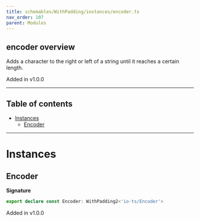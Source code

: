 ```yaml
---
title: schemables/WithPadding/instances/encoder.ts
nav_order: 107
parent: Modules
---
```


## encoder overview

Adds a character to the right or left of a string until it reaches a certain length.

Added in v1.0.0

---

<h2 class="text-delta">Table of contents</h2>

- [Instances](#instances)
  - [Encoder](#encoder)

---

# Instances

## Encoder

**Signature**

```ts
export declare const Encoder: WithPadding2<'io-ts/Encoder'>
```

Added in v1.0.0
